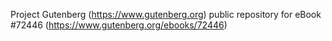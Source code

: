 Project Gutenberg (https://www.gutenberg.org) public repository
for eBook #72446 (https://www.gutenberg.org/ebooks/72446)
